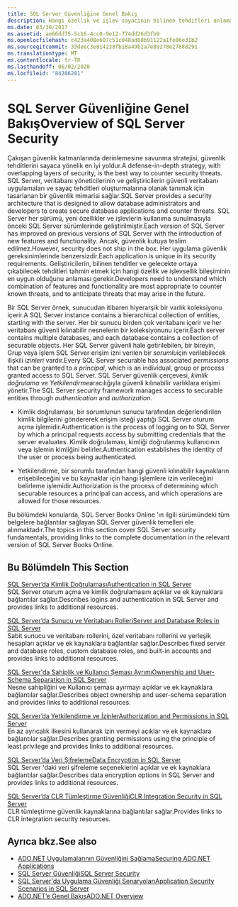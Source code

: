 ```yaml
---
title: SQL Server Güvenliğine Genel Bakış
description: Hangi özellik ve işlev sayacının bilinen tehditleri anlamak ve gelecekteki tehditleri tahmin etmek için SQL Server güvenlik mimarisi hakkında bilgi edinin.
ms.date: 03/30/2017
ms.assetid: ae66dd75-5c16-4cc0-9e12-774dd26d3fb9
ms.openlocfilehash: c423a408e607c51c048ad08b91122a1fe06e31b2
ms.sourcegitcommit: 33deec3e814238fb18a49b2a7e89278e27888291
ms.translationtype: MT
ms.contentlocale: tr-TR
ms.lasthandoff: 06/02/2020
ms.locfileid: "84286281"
---
```

# <a name="overview-of-sql-server-security"></a><span data-ttu-id="874d7-103">SQL Server Güvenliğine Genel Bakış</span><span class="sxs-lookup"><span data-stu-id="874d7-103">Overview of SQL Server Security</span></span>
<span data-ttu-id="874d7-104">Çakışan güvenlik katmanlarında derinlemesine savunma stratejisi, güvenlik tehditlerini sayaca yönelik en iyi yoldur.</span><span class="sxs-lookup"><span data-stu-id="874d7-104">A defense-in-depth strategy, with overlapping layers of security, is the best way to counter security threats.</span></span> <span data-ttu-id="874d7-105">SQL Server, veritabanı yöneticilerinin ve geliştiricilerin güvenli veritabanı uygulamaları ve sayaç tehditleri oluşturmalarına olanak tanımak için tasarlanan bir güvenlik mimarisi sağlar.</span><span class="sxs-lookup"><span data-stu-id="874d7-105">SQL Server provides a security architecture that is designed to allow database administrators and developers to create secure database applications and counter threats.</span></span> <span data-ttu-id="874d7-106">SQL Server her sürümü, yeni özellikler ve işlevlerin kullanıma sunulmasıyla önceki SQL Server sürümlerinde geliştirilmiştir.</span><span class="sxs-lookup"><span data-stu-id="874d7-106">Each version of SQL Server has improved on previous versions of SQL Server with the introduction of new features and functionality.</span></span> <span data-ttu-id="874d7-107">Ancak, güvenlik kutuya teslim edilmez.</span><span class="sxs-lookup"><span data-stu-id="874d7-107">However, security does not ship in the box.</span></span> <span data-ttu-id="874d7-108">Her uygulama güvenlik gereksinimlerinde benzersizdir.</span><span class="sxs-lookup"><span data-stu-id="874d7-108">Each application is unique in its security requirements.</span></span> <span data-ttu-id="874d7-109">Geliştiricilerin, bilinen tehditler ve gelecekte ortaya çıkabilecek tehditleri tahmin etmek için hangi özellik ve işlevsellik bileşiminin en uygun olduğunu anlaması gerekir.</span><span class="sxs-lookup"><span data-stu-id="874d7-109">Developers need to understand which combination of features and functionality are most appropriate to counter known threats, and to anticipate threats that may arise in the future.</span></span>  
  
 <span data-ttu-id="874d7-110">Bir SQL Server örnek, sunucudan itibaren hiyerarşik bir varlık koleksiyonu içerir.</span><span class="sxs-lookup"><span data-stu-id="874d7-110">A SQL Server instance contains a hierarchical collection of entities, starting with the server.</span></span> <span data-ttu-id="874d7-111">Her bir sunucu birden çok veritabanı içerir ve her veritabanı güvenli kılınabilir nesnelerin bir koleksiyonunu içerir.</span><span class="sxs-lookup"><span data-stu-id="874d7-111">Each server contains multiple databases, and each database contains a collection of securable objects.</span></span> <span data-ttu-id="874d7-112">Her SQL Server güvenli hale getirilebilen, bir bireyin, Grup veya işlem SQL Server erişim izni verilen bir *sorumlu*için verilebilecek ilişkili *izinleri* vardır.</span><span class="sxs-lookup"><span data-stu-id="874d7-112">Every SQL Server securable has associated *permissions* that can be granted to a *principal*, which is an individual, group or process granted access to SQL Server.</span></span> <span data-ttu-id="874d7-113">SQL Server güvenlik çerçevesi, *kimlik doğrulama* ve *Yetkilendirme*aracılığıyla güvenli kılınabilir varlıklara erişimi yönetir.</span><span class="sxs-lookup"><span data-stu-id="874d7-113">The SQL Server security framework manages access to securable entities through *authentication* and *authorization*.</span></span>  
  
- <span data-ttu-id="874d7-114">Kimlik doğrulaması, bir sorumlunun sunucu tarafından değerlendirilen kimlik bilgilerini göndererek erişim isteği yaptığı SQL Server oturum açma işlemidir.</span><span class="sxs-lookup"><span data-stu-id="874d7-114">Authentication is the process of logging on to SQL Server by which a principal requests access by submitting credentials that the server evaluates.</span></span> <span data-ttu-id="874d7-115">Kimlik doğrulaması, kimliği doğrulanmış kullanıcının veya işlemin kimliğini belirler.</span><span class="sxs-lookup"><span data-stu-id="874d7-115">Authentication establishes the identity of the user or process being authenticated.</span></span>  
  
- <span data-ttu-id="874d7-116">Yetkilendirme, bir sorumlu tarafından hangi güvenli kılınabilir kaynakların erişebileceğini ve bu kaynaklar için hangi işlemlere izin verileceğini belirleme işlemidir.</span><span class="sxs-lookup"><span data-stu-id="874d7-116">Authorization is the process of determining which securable resources a principal can access, and which operations are allowed for those resources.</span></span>  
  
 <span data-ttu-id="874d7-117">Bu bölümdeki konularda, SQL Server Books Online 'ın ilgili sürümündeki tüm belgelere bağlantılar sağlayan SQL Server güvenlik temelleri ele alınmaktadır.</span><span class="sxs-lookup"><span data-stu-id="874d7-117">The topics in this section cover SQL Server security fundamentals, providing links to the complete documentation in the relevant version of SQL Server Books Online.</span></span>  
  
## <a name="in-this-section"></a><span data-ttu-id="874d7-118">Bu Bölümde</span><span class="sxs-lookup"><span data-stu-id="874d7-118">In This Section</span></span>  
 [<span data-ttu-id="874d7-119">SQL Server’da Kimlik Doğrulaması</span><span class="sxs-lookup"><span data-stu-id="874d7-119">Authentication in SQL Server</span></span>](authentication-in-sql-server.md)  
 <span data-ttu-id="874d7-120">SQL Server oturum açma ve kimlik doğrulamasını açıklar ve ek kaynaklara bağlantılar sağlar.</span><span class="sxs-lookup"><span data-stu-id="874d7-120">Describes logins and authentication in SQL Server and provides links to additional resources.</span></span>  
  
 [<span data-ttu-id="874d7-121">SQL Server’da Sunucu ve Veritabanı Rolleri</span><span class="sxs-lookup"><span data-stu-id="874d7-121">Server and Database Roles in SQL Server</span></span>](server-and-database-roles-in-sql-server.md)  
 <span data-ttu-id="874d7-122">Sabit sunucu ve veritabanı rollerini, özel veritabanı rollerini ve yerleşik hesapları açıklar ve ek kaynaklara bağlantılar sağlar.</span><span class="sxs-lookup"><span data-stu-id="874d7-122">Describes fixed server and database roles, custom database roles, and built-in accounts and provides links to additional resources.</span></span>  
  
 [<span data-ttu-id="874d7-123">SQL Server'da Sahiplik ve Kullanıcı Şeması Ayrımı</span><span class="sxs-lookup"><span data-stu-id="874d7-123">Ownership and User-Schema Separation in SQL Server</span></span>](ownership-and-user-schema-separation-in-sql-server.md)  
 <span data-ttu-id="874d7-124">Nesne sahipliğini ve Kullanıcı şeması ayırmayı açıklar ve ek kaynaklara bağlantılar sağlar.</span><span class="sxs-lookup"><span data-stu-id="874d7-124">Describes object ownership and  user-schema separation and provides links to additional resources.</span></span>  
  
 [<span data-ttu-id="874d7-125">SQL Server’da Yetkilendirme ve İzinler</span><span class="sxs-lookup"><span data-stu-id="874d7-125">Authorization and Permissions in SQL Server</span></span>](authorization-and-permissions-in-sql-server.md)  
 <span data-ttu-id="874d7-126">En az ayrıcalık ilkesini kullanarak izin vermeyi açıklar ve ek kaynaklara bağlantılar sağlar.</span><span class="sxs-lookup"><span data-stu-id="874d7-126">Describes granting permissions using the principle of least privilege and provides links to additional resources.</span></span>  
  
 [<span data-ttu-id="874d7-127">SQL Server’da Veri Şifreleme</span><span class="sxs-lookup"><span data-stu-id="874d7-127">Data Encryption in SQL Server</span></span>](data-encryption-in-sql-server.md)  
 <span data-ttu-id="874d7-128">SQL Server 'daki veri şifreleme seçeneklerini açıklar ve ek kaynaklara bağlantılar sağlar.</span><span class="sxs-lookup"><span data-stu-id="874d7-128">Describes data encryption options in SQL Server and provides links to additional resources.</span></span>  
  
 [<span data-ttu-id="874d7-129">SQL Server’da CLR Tümleştirme Güvenliği</span><span class="sxs-lookup"><span data-stu-id="874d7-129">CLR Integration Security in SQL Server</span></span>](clr-integration-security-in-sql-server.md)  
 <span data-ttu-id="874d7-130">CLR tümleştirme güvenlik kaynaklarına bağlantılar sağlar.</span><span class="sxs-lookup"><span data-stu-id="874d7-130">Provides links to CLR integration security resources.</span></span>  
  
## <a name="see-also"></a><span data-ttu-id="874d7-131">Ayrıca bkz.</span><span class="sxs-lookup"><span data-stu-id="874d7-131">See also</span></span>

- [<span data-ttu-id="874d7-132">ADO.NET Uygulamalarının Güvenliğini Sağlama</span><span class="sxs-lookup"><span data-stu-id="874d7-132">Securing ADO.NET Applications</span></span>](../securing-ado-net-applications.md)
- [<span data-ttu-id="874d7-133">SQL Server Güvenliği</span><span class="sxs-lookup"><span data-stu-id="874d7-133">SQL Server Security</span></span>](sql-server-security.md)
- [<span data-ttu-id="874d7-134">SQL Server'da Uygulama Güvenliği Senaryoları</span><span class="sxs-lookup"><span data-stu-id="874d7-134">Application Security Scenarios in SQL Server</span></span>](application-security-scenarios-in-sql-server.md)
- [<span data-ttu-id="874d7-135">ADO.NET’e Genel Bakış</span><span class="sxs-lookup"><span data-stu-id="874d7-135">ADO.NET Overview</span></span>](../ado-net-overview.md)
